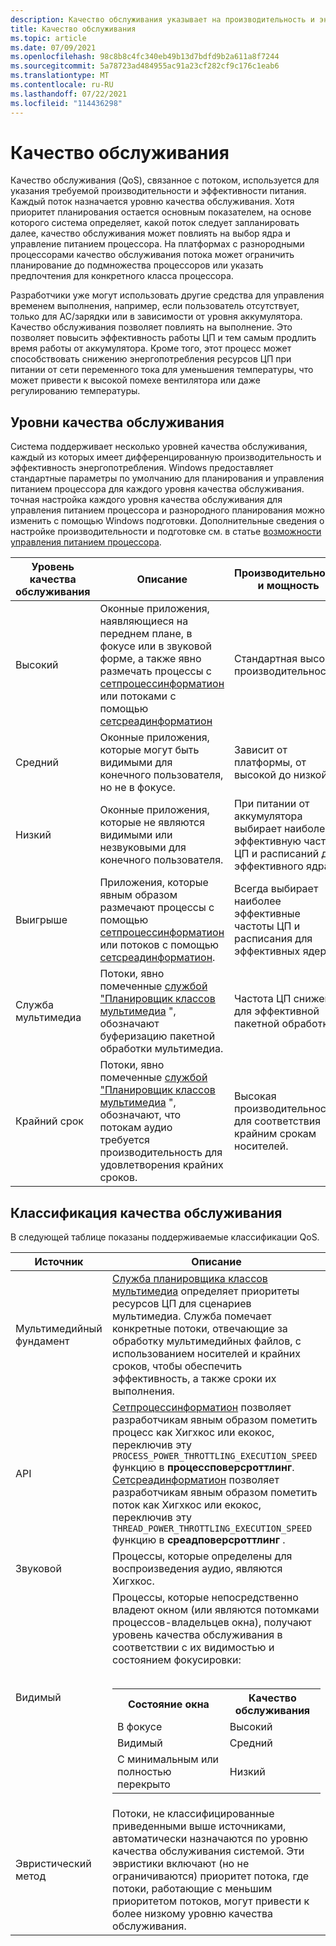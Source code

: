 ```yaml
---
description: Качество обслуживания указывает на производительность и энергопотребление потока, что может повлиять на планирование потоков и управление питанием процессора.
title: Качество обслуживания
ms.topic: article
ms.date: 07/09/2021
ms.openlocfilehash: 98c8b8c4fc340eb49b13d7bdfd9b2a611a8f7244
ms.sourcegitcommit: 5a78723ad484955ac91a23cf282cf9c176c1eab6
ms.translationtype: MT
ms.contentlocale: ru-RU
ms.lasthandoff: 07/22/2021
ms.locfileid: "114436298"
---
```

# <a name="quality-of-service"></a>Качество обслуживания

Качество обслуживания (QoS), связанное с потоком, используется для указания требуемой производительности и эффективности питания. Каждый поток назначается уровню качества обслуживания. Хотя приоритет планирования остается основным показателем, на основе которого система определяет, какой поток следует запланировать далее, качество обслуживания может повлиять на выбор ядра и управление питанием процессора. На платформах с разнородными процессорами качество обслуживания потока может ограничить планирование до подмножества процессоров или указать предпочтения для конкретного класса процессора.

Разработчики уже могут использовать другие средства для управления временем выполнения, например, если пользователь отсутствует, только для AC/зарядки или в зависимости от уровня аккумулятора. Качество обслуживания позволяет повлиять на выполнение. Это позволяет повысить эффективность работы ЦП и тем самым продлить время работы от аккумулятора. Кроме того, этот процесс может способствовать снижению энергопотребления ресурсов ЦП при питании от сети переменного тока для уменьшения температуры, что может привести к высокой помехе вентилятора или даже регулированию температуры.

## <a name="quality-of-service-levels"></a>Уровни качества обслуживания

Система поддерживает несколько уровней качества обслуживания, каждый из которых имеет дифференцированную производительность и эффективность энергопотребления. Windows предоставляет стандартные параметры по умолчанию для планирования и управления питанием процессора для каждого уровня качества обслуживания. точная настройка каждого уровня качества обслуживания для управления питанием процессора и разнородного планирования можно изменить с помощью Windows подготовки. Дополнительные сведения о настройке производительности и подготовке см. в статье [возможности управления питанием процессора](/windows-hardware/customize/power-settings/configure-processor-power-management-options).

| Уровень качества обслуживания | Описание|Производительность и мощность | Выпуск |
| --- | --- | --- | --- |
| Высокий | Оконные приложения, наявляющиеся на переднем плане, в фокусе или в звуковой форме, а также явно размечать процессы с [сетпроцессинформатион](/windows/desktop/api/processthreadsapi/nf-processthreadsapi-setprocessinformation) или потоками с помощью [сетсреадинформатион](/windows/win32/api/processthreadsapi/nf-processthreadsapi-setthreadinformation) | Стандартная высокая производительность. |1709 |
| Средний | Оконные приложения, которые могут быть видимыми для конечного пользователя, но не в фокусе. | Зависит от платформы, от высокой до низкой. | 1709 |
| Низкий | Оконные приложения, которые не являются видимыми или незвуковыми для конечного пользователя. | При питании от аккумулятора выбирает наиболее эффективную частоту ЦП и расписаний для эффективного ядра. | 1709 |
| Выигрыше | Приложения, которые явным образом размечают процессы с помощью [сетпроцессинформатион](/windows/desktop/api/processthreadsapi/nf-processthreadsapi-setprocessinformation) или потоков с помощью [сетсреадинформатион](/windows/win32/api/processthreadsapi/nf-processthreadsapi-setthreadinformation). | Всегда выбирает наиболее эффективные частоты ЦП и расписания для эффективных ядер. | Windows 11 |
| Служба мультимедиа | Потоки, явно помеченные [службой "Планировщик классов мультимедиа](/windows/desktop/procthread/multimedia-class-scheduler-service) ", обозначают буферизацию пакетной обработки мультимедиа. | Частота ЦП снижена для эффективной пакетной обработки. | 2004 |
| Крайний срок | Потоки, явно помеченные [службой "Планировщик классов мультимедиа](/windows/desktop/procthread/multimedia-class-scheduler-service) ", обозначают, что потокам аудио требуется производительность для удовлетворения крайних сроков. | Высокая производительность для соответствия крайним срокам носителей. | 2004 |

## <a name="quality-of-service-classification"></a>Классификация качества обслуживания

В следующей таблице показаны поддерживаемые классификации QoS.

| Источник | Описание |
| --- | --- |
| Мультимедийный фундамент | [Служба планировщика классов мультимедиа](/windows/desktop/procthread/multimedia-class-scheduler-service) определяет приоритеты ресурсов ЦП для сценариев мультимедиа. Служба помечает конкретные потоки, отвечающие за обработку мультимедийных файлов, с использованием носителей и крайних сроков, чтобы обеспечить эффективность, а также сроки их выполнения.  |
| API | [Сетпроцессинформатион](/windows/desktop/api/processthreadsapi/nf-processthreadsapi-setprocessinformation) позволяет разработчикам явным образом пометить процесс как Хигхкос или екокос, переключив эту `PROCESS_POWER_THROTTLING_EXECUTION_SPEED` функцию в **процессповерсроттлинг**.</br>[Сетсреадинформатион](/windows/desktop/api/processthreadsapi/nf-processthreadsapi-setprocessinformation) позволяет разработчикам явным образом пометить поток как Хигхкос или екокос, переключив эту `THREAD_POWER_THROTTLING_EXECUTION_SPEED` функцию в **среадповерсроттлинг** .  |
| Звуковой | Процессы, которые определены для воспроизведения аудио, являются Хигхкос. |
| Видимый | Процессы, которые непосредственно владеют окном (или являются потомками процессов-владельцев окна), получают уровень качества обслуживания в соответствии с их видимостью и состоянием фокусировки:</br></br><table><tr><th>Состояние окна</th><th>Качество обслуживания</th></tr><tr><td>В фокусе</td><td>Высокий</td></tr><tr><td>Видимый</td><td>Средний</td></tr><tr><td>С минимальным или полностью перекрыто</td><td>Низкий</td></tr></table> |
| Эвристический метод | Потоки, не классифицированные приведенными выше источниками, автоматически назначаются по уровню качества обслуживания системой. Эти эвристики включают (но не ограничиваются) приоритет потока, где потоки, работающие с меньшим приоритетом потоков, могут привести к более низкому уровню качества обслуживания. |
